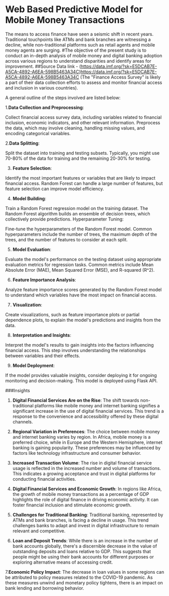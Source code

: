 # Web Based Predictive Model for Mobile Money Transactions
The means to access finance have seen a seismic shift in recent years. Traditional touchpoints like ATMs and bank branches are witnessing a decline, while non-traditional platforms such as retail agents and mobile money agents are surging. 
#The objective of the present study is to conduct an in-depth analysis of mobile money and digital banking adoption across various regions to understand disparities and identify areas for improvement.
##Source Data link - (https://data.imf.org/?sk=E5DCAB7E-A5CA-4892-A6EA-598B5463A34C)https://data.imf.org/?sk=E5DCAB7E-A5CA-4892-A6EA-598B5463A34C (The "Finance Access Survey" is likely a part of their data collection efforts to assess and monitor financial access and inclusion in various countries). 

A general outline of the steps involved are listed below:

1.**Data Collection and Preprocessing**:

Collect financial access survey data, including variables related to financial inclusion, economic indicators, and other relevant information.
Preprocess the data, which may involve cleaning, handling missing values, and encoding categorical variables.

2.**Data Splitting**:

Split the dataset into training and testing subsets. Typically, you might use 70-80% of the data for training and the remaining 20-30% for testing.

3. **Feature Selection**:

Identify the most important features or variables that are likely to impact financial access. Random Forest can handle a large number of features, but feature selection can improve model efficiency.

4. **Model Building**:

Train a Random Forest regression model on the training dataset. The Random Forest algorithm builds an ensemble of decision trees, which collectively provide predictions.
Hyperparameter Tuning:

Fine-tune the hyperparameters of the Random Forest model. Common hyperparameters include the number of trees, the maximum depth of the trees, and the number of features to consider at each split.

5. **Model Evaluation**:

Evaluate the model's performance on the testing dataset using appropriate evaluation metrics for regression tasks. Common metrics include Mean Absolute Error (MAE), Mean Squared Error (MSE), and R-squared (R^2).

6. **Feature Importance Analysis**:

Analyze feature importance scores generated by the Random Forest model to understand which variables have the most impact on financial access.

7. **Visualization**:

Create visualizations, such as feature importance plots or partial dependence plots, to explain the model's predictions and insights from the data.

8. **Interpretation and Insights**:

Interpret the model's results to gain insights into the factors influencing financial access. This step involves understanding the relationships between variables and their effects.

9. **Model Deployment**: 

If the model provides valuable insights, consider deploying it for ongoing monitoring and decision-making. This model is deployed using Flask API.



###Insights


1. **Digital Financial Services Are on the Rise**: The shift towards non-traditional platforms like mobile money and internet banking signifies a significant increase in the use of digital financial services. This trend is a response to the convenience and accessibility offered by these digital channels.

2. **Regional Variation in Preferences**: The choice between mobile money and internet banking varies by region. In Africa, mobile money is a preferred choice, while in Europe and the Western Hemisphere, internet banking is gaining popularity. These preferences may be influenced by factors like technology infrastructure and consumer behavior.

3. **Increased Transaction Volume**: The rise in digital financial service usage is reflected in the increased number and volume of transactions. This indicates a growing acceptance and trust in digital platforms for conducting financial activities.

4. **Digital Financial Services and Economic Growth**: In regions like Africa, the growth of mobile money transactions as a percentage of GDP highlights the role of digital finance in driving economic activity. It can foster financial inclusion and stimulate economic growth.

5. **Challenges for Traditional Banking**: Traditional banking, represented by ATMs and bank branches, is facing a decline in usage. This trend challenges banks to adapt and invest in digital infrastructure to remain relevant and competitive.

6. **Loan and Deposit Trends**: While there is an increase in the number of bank accounts globally, there's a discernible decrease in the value of outstanding deposits and loans relative to GDP. This suggests that people might be using their bank accounts for different purposes or exploring alternative means of accessing credit.

7.**Economic Policy Impact**: The decrease in loan values in some regions can be attributed to policy measures related to the COVID-19 pandemic. As these measures unwind and monetary policy tightens, there is an impact on bank lending and borrowing behavior.







